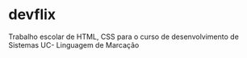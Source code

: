 # devflix
Trabalho escolar de HTML, CSS para o curso de desenvolvimento de Sistemas UC- Linguagem de Marcação
